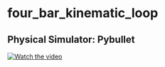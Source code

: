 # four_bar_kinematic_loop

## Physical Simulator: Pybullet

[![Watch the video](https://img.youtube.com/vi/em7JKEqfKio/0.jpg)](https://youtu.be/em7JKEqfKio)

